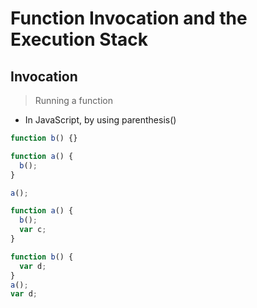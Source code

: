 # Function Invocation and the Execution Stack

## Invocation

> Running a function

- In JavaScript, by using parenthesis()

```js
function b() {}

function a() {
  b();
}

a();
```

```js
function a() {
  b();
  var c;
}

function b() {
  var d;
}
a();
var d;
```
